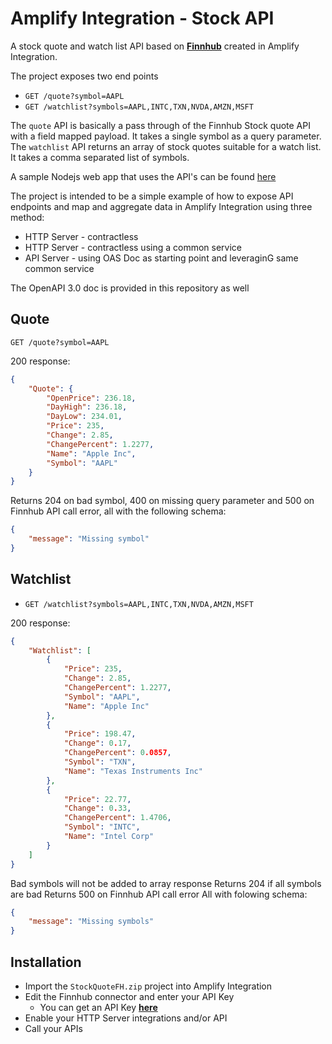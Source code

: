 # Amplify Integration - Stock API

A stock quote and watch list API based on [**Finnhub**](https://finnhub.io/) created in Amplify Integration.

The project exposes two end points
* `GET /quote?symbol=AAPL`
* `GET /watchlist?symbols=AAPL,INTC,TXN,NVDA,AMZN,MSFT`

The `quote` API is basically a pass through of the Finnhub Stock quote API with a field mapped payload. It takes a single symbol as a query parameter. The `watchlist` API returns an array of stock quotes suitable for a watch list. It takes a comma separated list of symbols.

A sample Nodejs web app that uses the API's can be found [here](https://github.com/lbrenman/Stock-Nodejs-Web-app-to-Fusion-FH-Stock-api)

The project is intended to be a simple example of how to expose API endpoints and map and aggregate data in Amplify Integration using three method:
* HTTP Server - contractless
* HTTP Server - contractless using a common service
* API Server - using OAS Doc as starting point and leveraginG same common service

The OpenAPI 3.0 doc is provided in this repository as well

## Quote

`GET /quote?symbol=AAPL`

200 response:

```json
{
    "Quote": {
        "OpenPrice": 236.18,
        "DayHigh": 236.18,
        "DayLow": 234.01,
        "Price": 235,
        "Change": 2.85,
        "ChangePercent": 1.2277,
        "Name": "Apple Inc",
        "Symbol": "AAPL"
    }
}
```

Returns 204 on bad symbol, 400 on missing query parameter and 500 on Finnhub API call error, all with the following schema:

```json
{
    "message": "Missing symbol"
}
```

## Watchlist

* `GET /watchlist?symbols=AAPL,INTC,TXN,NVDA,AMZN,MSFT`

200 response:

```json
{
    "Watchlist": [
        {
            "Price": 235,
            "Change": 2.85,
            "ChangePercent": 1.2277,
            "Symbol": "AAPL",
            "Name": "Apple Inc"
        },
        {
            "Price": 198.47,
            "Change": 0.17,
            "ChangePercent": 0.0857,
            "Symbol": "TXN",
            "Name": "Texas Instruments Inc"
        },
        {
            "Price": 22.77,
            "Change": 0.33,
            "ChangePercent": 1.4706,
            "Symbol": "INTC",
            "Name": "Intel Corp"
        }
    ]
}
```

Bad symbols will not be added to array response
Returns 204 if all symbols are bad
Returns 500 on Finnhub API call error
All with folowing schema:

```json
{
    "message": "Missing symbols"
}
```

## Installation

* Import the `StockQuoteFH.zip` project into Amplify Integration
* Edit the Finnhub connector and enter your API Key
  * You can get an API Key [**here**](https://finnhub.io/)
* Enable your HTTP Server integrations and/or API
* Call your APIs
